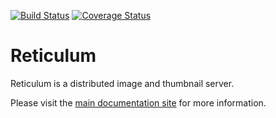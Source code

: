 [![Build Status](https://travis-ci.org/thraxil/reticulum.png)](https://travis-ci.org/thraxil/reticulum)
[![Coverage Status](https://coveralls.io/repos/github/thraxil/reticulum/badge.svg?branch=master)](https://coveralls.io/github/thraxil/reticulum?branch=master)

Reticulum
=========

Reticulum is a distributed image and thumbnail server.

Please visit the [main documentation
site](http://thraxil.github.com/reticulum/) for more information.


